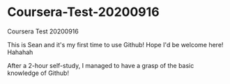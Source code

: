 # Coursera-Test-20200916
Coursera Test 20200916

This is Sean and it's my first time to use Github! Hope I'd be welcome here!
Hahahah
 
After a 2-hour self-study, I managed to have a grasp of the basic knowledge of Github!
